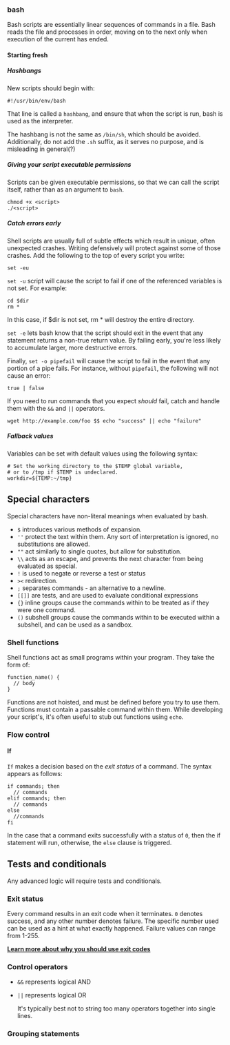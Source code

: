 ### bash

Bash scripts are essentially linear sequences of commands in a file. Bash reads the file and processes in order, moving on to the next only when execution of the current has ended.

#### Starting fresh


##### Hashbangs

New scripts should begin with:

    #!/usr/bin/env/bash
    
That line is called a `hashbang`, and ensure that when the script is run, bash is used as the interpreter.

The hashbang is not the same as `/bin/sh`, which should be avoided. Additionally, do not add the `.sh` suffix, as it serves no purpose, and is misleading in general(?)


##### Giving your script executable permissions

Scripts can be given executable permissions, so that we can call the script itself, rather than as an argument to `bash`.

    chmod +x <script>
    ./<script>
    

##### Catch errors early

Shell scripts are usually full of subtle effects which result in unique, often unexpected crashes. Writing defensively will protect against some of those crashes. Add the following to the top of every script you write:

    set -eu

`set -u` script will cause the script to fail if one of the referenced variables is not set. For example:

    cd $dir
    rm *

In this case, if $dir is not set, rm * will destroy the entire directory.

`set -e` lets bash know that the script should exit in the event that any statement returns a non-true return value. By failing early, you're less likely to accumulate larger, more destructive errors.


Finally, `set -o pipefail` will cause the script to fail in the event that any portion of a pipe fails. For instance, without `pipefail`, the following will not cause an error:

    true | false

If you need to run commands that you expect *should* fail, catch and handle them with the `&&` and `||` operators.

    wget http://example.com/foo $$ echo "success" || echo "failure"


##### Fallback values

Variables can be set with default values using the following syntax:

    # Set the working directory to the $TEMP global variable,
    # or to /tmp if $TEMP is undeclared.
    workdir=${TEMP:~/tmp}


## Special characters

Special characters have non-literal meanings when evaluated by bash.

- `$` introduces various methods of expansion.
- `''` protect the text within them. Any sort of interpretation is ignored, no substitutions are allowed.
- `""` act similarly to single quotes, but allow for substitution.
- `\\` acts as an escape, and prevents the next character from being evaluated as special.
- `!` is used to negate or reverse a test or status
- `><` redirection.
- `;` separates commands - an alternative to a newline.
- `[[]]` are tests, and are used to evaluate conditional expressions
- `{}` inline groups cause the commands within to be treated as if they were one command.
- `()` subshell groups cause the commands within to be executed within a subshell, and can be used as a sandbox.



### Shell functions

Shell functions act as small programs within your program. They take the form of:

    function_name() {
      // body
    }

Functions are not hoisted, and must be defined before you try to use them. Functions must contain a passable command within them. While developing your script's, it's often useful to stub out functions using `echo`.

### Flow control

#### If

`If` makes a decision based on the *exit status* of a command. The syntax appears as follows:

    if commands; then
      // commands
    elif commands; then
      // commands
    else
      //commands
    fi

In the case that a command exits successfully with a status of `0`, then the if statement will run, otherwise, the `else` clause is triggered.

Tests and conditionals
----------------------

Any advanced logic will require tests and conditionals.


### Exit status

Every command results in an exit code when it terminates. `0` denotes success, and any other number denotes failure. The specific number used can be used as a hint at what exactly happened. Failure values can range from 1-255.

**[Learn more about why you should use exit codes](http://bencane.com/2014/09/02/understanding-exit-codes-and-how-to-use-them-in-bash-scripts/)**

### Control operators

- `&&` represents logical AND
- `||` represents logical OR

    It's typically best not to string too many operators together into single lines.

### Grouping statements


